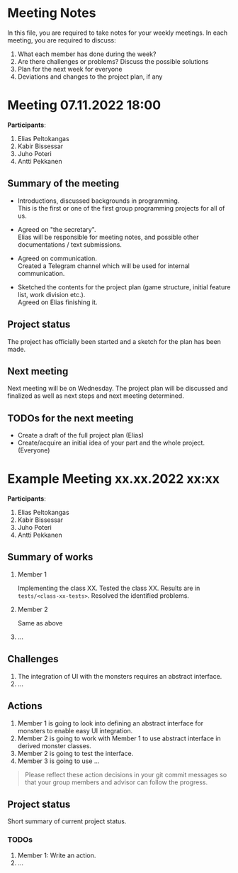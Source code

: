 # Meeting Notes
In this file, you are required to take notes for your weekly meetings. 
In each meeting, you are required to discuss:

1. What each member has done during the week?
2. Are there challenges or problems? Discuss the possible solutions
3. Plan for the next week for everyone
4. Deviations and changes to the project plan, if any


# Meeting 07.11.2022 18:00

**Participants**: 
1. Elias Peltokangas
2. Kabir Bissessar
3. Juho Poteri
4. Antti Pekkanen

## Summary of the meeting
- Introductions, discussed backgrounds in programming.  
This is the first or one of the first group programming projects for all of us.

- Agreed on "the secretary".  
Elias will be responsible for meeting notes, and possible other documentations / text submissions.

- Agreed on communication.  
Created a Telegram channel which will be used for internal communication.

- Sketched the contents for the project plan (game structure, initial feature list, work division etc.).  
Agreed on Elias finishing it.

## Project status
The project has officially been started and a sketch for the plan has been made.

## Next meeting
Next meeting will be on Wednesday. The project plan will be discussed and finalized as well as next steps and next meeting determined.

## TODOs for the next meeting
* Create a draft of the full project plan (Elias)
* Create/acquire an initial idea of your part and the whole project. (Everyone)


# Example Meeting xx.xx.2022 xx:xx

**Participants**: 
1. Elias Peltokangas
2. Kabir Bissessar
3. Juho Poteri
4. Antti Pekkanen

## Summary of works
1. Member 1 
   
   Implementing the class XX. Tested the class XX. 
   Results are in `tests/<class-xx-tests>`. Resolved the identified problems.

2. Member 2

   Same as above

3. ...

## Challenges

1. The integration of UI with the monsters requires an abstract interface.
2. ...

## Actions
1. Member 1 is going to look into defining an abstract interface for monsters 
   to enable easy UI integration.
2. Member 2 is going to work with Member 1 to use abstract interface in derived 
   monster classes.
3. Member 2 is going to test the interface.
4. Member 3 is going to use ...

> Please reflect these action decisions in your git commit messages so that 
> your group members and advisor can follow the progress.

## Project status 
Short summary of current project status. 

### TODOs
1. Member 1: Write an action.
2. ...